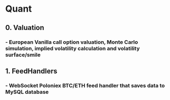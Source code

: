 # Quant
## 0. Valuation
### - European Vanilla call option valuation, Monte Carlo simulation, implied volatility calculation and volatility surface/smile
## 1. FeedHandlers
### - WebSocket Poloniex BTC/ETH feed handler that saves data to MySQL database  
